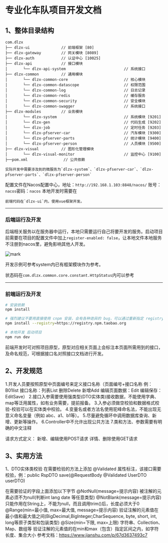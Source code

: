 # 专业化车队项目开发文档

##  1、整体目录结构

```
com.dlzx     
├── dlzx-ui              // 前端框架 [80]
├── dlzx-gateway         // 网关模块 [8089]
├── dlzx-auth            // 认证中心 [10025]
├── dlzx-api             // 接口模块
│       └── dlzx-api-system                          // 系统接口
├── dlzx-common          // 通用模块
│       └── dlzx-common-core                         // 核心模块
│       └── dlzx-common-datascope                    // 权限范围
│       └── dlzx-common-log                          // 日志记录
│       └── dlzx-common-redis                        // 缓存服务
│       └── dlzx-common-security                     // 安全模块
│       └── dlzx-common-swagger                      // 系统接口
├── dlzx-modules         // 业务模块
│       └── dlzx-system                              // 系统模块 [9201]
│       └── dlzx-gen                                 // 代码生成 [9202]
│       └── dlzx-job                                 // 定时任务 [9203]
│       └── dlzx-pfserver-car                        // 汽车模块 [9300]
│       └── dlzx-pfserver-parts                      // 统计模块 [9400]
│       └── dlzx-pfserver-person                     // 人员模块 [9500]
├── dlzx-visual          // 图形化管理模块
│       └── dlzx-visual-monitor                      // 监控中心 [9100]
├──pom.xml                // 公共依赖
```

	实际开发中需要涉及到的微服务为`dlzx-system`、`dlzx-pfserver-car`、`dlzx-pfserver-parts`、`dlzx-pfserver-person`

配置文件在Nacos配置中心，地址：`http://192.168.1.103:8848/nacos/` 账号：`nacos`密码：`nacos`
本地开发时需要在

	前端代码在`dlzx-ui`内，使用vue框架开发。

---
### 后端运行及开发

后端相关服务以在服务器中运行，本地只需要运行自己将要开发的服务。启动项目前需要在项目的配置文件中加上`register-enabled: false`，让本地文件本地服务不注册到nacos里，避免影响其他人开发。

![mark](http://img.sarsblog.cn/blog/20201118/cP31L7TLy2L1.png)

开发示例可参考system内已有框架模块作为参考。



状态码在`com.dlzx.common.core.constant.HttpStatus`内可以参考


---
### 前端运行及开发

```bash
# 安装依赖
npm install

# 强烈建议不要用直接使用 cnpm 安装，会有各种诡异的 bug，可以通过重新指定 registry 来解决 npm 安装速度慢的问题。
npm install --registry=https://registry.npm.taobao.org

# 本地开发 启动项目
npm run dev
```

前端开发时可对照项目原型，原型对应相关页面上会标注本页面所需用到的接口，及命名规范，可根据接口名对照接口文档进行开发。

## 2、开发规范
1.开发人员要按照原型中页面编号来定义接口名称（页面编号+接口名称 例：B01list 接口名称：列表List 删除Delete 新增Add 编辑页面数据：Edit 编辑保存：EditSave）
2.接口入参需要使用强类型(DTO实体类)接收数据，不能使用字典、map等泛用属性，如有业务需要，提前报备。
3.入参必须做空校验和数据格式校验-校验可以在实体类中校验。
4.变量名或者方法名使用驼峰命名法，不能出现无意义命名变量（例如 abc、a1、b1等）。
5.尽量避免循环中调用数据库查询、新增、更新等操作。
6.Controller中不允许出现公共方法
7.类和方法、参数需要有明确的中文注释

请求方式定义：
    新增、编辑使用POST请求
    详情、删除使用GET请求
    
    
    
    

## 3、实用方法
1、DTO实体类校验
在需要检验的方法上添加 @Validated 属性标注，该接口需要校验，例：public RspDTO save(@RequestBody @Validated UserDTO userDTO)

在需要验证的字段上面添加以下字节
@NotNull(message=提示内容)	被注解的元素必须不为null(判断int lang date 等任意类型)
@NotBlank(message=提示内容)   只能作用在String上，不能为null，而且调用trim()后，长度必须大于0
@Range(min=最小值, max=最大值, message=提示内容)  验证注解的元素值在最小值和最大值之间(BigDecimal,BigInteger,CharSequence, byte, short, int, long等原子类型和包装类型)
@Size(min=下限, max=上限)	字符串、Collection、Map、数组等	验证注解的元素值的在min和max（包含）指定区间之内，如字符长度、集合大小
参考文档：https://www.jianshu.com/p/67d3637493c7







